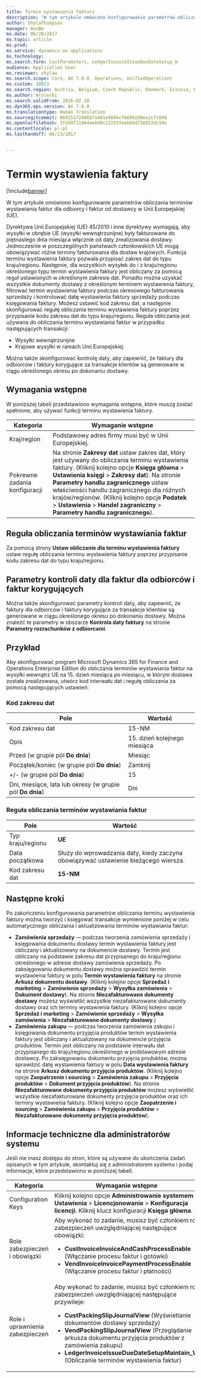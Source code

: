 ```yaml
---
title: Termin wystawienia faktury
description: "W tym artykule omówiono konfigurowanie parametrów obliczania terminów wystawiania faktur dla odbiorcy i faktur od dostawcy w Unii Europejskiej (UE)."
author: ShylaThompson
manager: AnnBe
ms.date: 06/20/2017
ms.topic: article
ms.prod: 
ms.service: dynamics-ax-applications
ms.technology: 
ms.search.form: CustParameters, LedgerInvoiceIssueDueDateSetup_W
audience: Application User
ms.reviewer: shylaw
ms.search.scope: Core, AX 7.0.0, Operations, UnifiedOperations
ms.custom: 10923
ms.search.region: Austria, Belgium, Czech Republic, Denmark, Estonia, Finland, France, Germany, Hungary, Iceland, Italy, Latvia, Lithuania, Netherlands, Poland, Spain, Sweden, United Kingdom
ms.author: mrolecki
ms.search.validFrom: 2016-02-28
ms.dyn365.ops.version: AX 7.0.0
ms.translationtype: Human Translation
ms.sourcegitcommit: 869151f2486b7a481e4694cfb6992d0ee2cfc008
ms.openlocfilehash: 3fdd9f21964ae6d0c12225feebb6d73e852dc50e
ms.contentlocale: pl-pl
ms.lasthandoff: 06/13/2017


---
```


# <a name="invoice-issue-deadline"></a>Termin wystawienia faktury

[!include[banner](../includes/banner.md)]


W tym artykule omówiono konfigurowanie parametrów obliczania terminów wystawiania faktur dla odbiorcy i faktur od dostawcy w Unii Europejskiej (UE).

Dyrektywa Unii Europejskiej (UE) 45/2010 i inne dyrektywy wymagają, aby wysyłki w obrębie UE (wysyłki wewnątrzunijne) były fakturowane do piętnastego dnia miesiąca włącznie od daty zrealizowania dostawy. Jednocześnie w poszczególnych państwach członkowskich UE mogą obowiązywać różne terminy fakturowania dla dostaw krajowych. Funkcja terminu wystawienia faktury pozwala przypisać zakres dat do typu kraju/regionu. Następnie, dla wszystkich wysyłek do i z kraju/regionu określonego typu termin wystawienia faktury jest obliczany za pomocą reguł ustawionych w określonym zakresie dat. Ponadto można uzyskać wszystkie dokumenty dostawy z określonym terminem wystawienia faktury, filtrować termin wystawienia faktury podczas okresowego fakturowania sprzedaży i kontrolować datę wystawienia faktury sprzedaży podczas księgowania faktury. Możesz ustawić kod zakresu dat, a następnie skonfigurować regułę obliczania terminu wystawienia faktury poprzez przypisanie kodu zakresu dat do typu kraju/regionu. Reguła obliczania jest używana do obliczania terminu wystawiania faktur w przypadku następujących transakcji:

-   Wysyłki wewnątrzunijne
-   Krajowe wysyłki w ramach Unii Europejskiej

Można także skonfigurować kontrolę daty, aby zapewnić, że faktury dla odbiorców i faktury korygujące za transakcje klientów są generowane w ciągu określonego okresu po dokonaniu dostawy.

## <a name="prerequisites"></a>Wymagania wstępne
W poniższej tabeli przedstawiono wymagania wstępne, które muszą zostać spełnione, aby używać funkcji terminu wystawienia faktury.

| Kategoria            | Wymaganie wstępne                                                                                                                                                                                                                                                                                                                                                                             |
|---------------------|------------------------------------------------------------------------------------------------------------------------------------------------------------------------------------------------------------------------------------------------------------------------------------------------------------------------------------------------------------------------------------------|
| Kraj/region      | Podstawowy adres firmy musi być w Unii Europejskiej.                                                                                                                                                                                                                                                                                                                    |
| Pokrewne zadania konfiguracji | Na stronie **Zakresy dat** ustaw zakres dat, który jest używany do obliczania terminu wystawienia faktury. (Kliknij kolejno opcje **Księga główna** &gt; **Ustawienia księgi** &gt; **Zakresy dat**). Na stronie **Parametry handlu zagranicznego** ustaw właściwości handlu zagranicznego dla różnych krajów/regionów. (Kliknij kolejno opcje **Podatek** &gt; **Ustawienia** &gt; **Handel zagraniczny** &gt; **Parametry handlu zagranicznego**). |

## <a name="invoice-issue-due-date-calculation-rule"></a>Reguła obliczania terminów wystawiania faktur
Za pomocą strony **Ustaw obliczanie dla terminu wystawienia faktury** ustaw regułę obliczania terminu wystawienia faktury poprzez przypisanie kodu zakresu dat do typu kraju/regionu.

## <a name="date-control-parameters-for-customer-invoices-and-credit-notes"></a>Parametry kontroli daty dla faktur dla odbiorców i faktur korygujących
Można także skonfigurować parametry kontroli daty, aby zapewnić, że faktury dla odbiorców i faktury korygujące za transakcje klientów są generowane w ciągu określonego okresu po dokonaniu dostawy. Można znaleźć te parametry w obszarze **Kontrola daty faktury** na stronie **Parametry rozrachunków z odbiorcami**.

## <a name="example"></a>Przykład
Aby skonfigurować program Microsoft Dynamics 365 for Finance and Operations Enterprise Edition do obliczania terminów wystawiania faktur na wysyłki wewnątrz UE na 15. dzień miesiąca po miesiącu, w którym dostawa została zrealizowana, utwórz kod interwału dat i regułę obliczania za pomocą następujących ustawień:

### <a name="date-interval-code"></a>Kod zakresu dat

| Pole                                                           | Wartość                           |
|-----------------------------------------------------------------|---------------------------------|
| Kod zakresu dat                                              | 15-NM                           |
| Opis                                                     | 15. dzień kolejnego miesiąca |
| Przed (w grupie pól **Do dnia**)                         | Miesiąc                           |
| Początek/koniec (w grupie pól **Do dnia**)                      | Zamknij                             |
| +/- (w grupie pól **Do dnia**)                            | 15                              |
| Dni, miesiące, lata lub okresy (w grupie pól **Do dnia**) | Dni                            |

### <a name="invoice-issue-due-date-calculation-rule"></a>Reguła obliczania terminów wystawiania faktur

| Pole               | Wartość                                                     |
|---------------------|-----------------------------------------------------------|
| Typ kraju/regionu | **UE**                                                    |
| Data początkowa          | Służy do wprowadzania daty, kiedy zaczyna obowiązywać ustawienie bieżącego wiersza. |
| Kod zakresu dat  | **15-NM**                                                 |

## <a name="next-steps"></a>Następne kroki
Po zakończeniu konfigurowania parametrów obliczania terminu wystawienia faktury można tworzyć i księgować transakcje wymienione poniżej w celu automatycznego obliczania i aktualizowania terminów wystawiania faktur:

-   **Zamówienia sprzedaży** — podczas tworzenia zamówienia sprzedaży i księgowania dokumentu dostawy termin wystawienia faktury jest obliczany i aktualizowany na dokumencie dostawy. Termin jest obliczany na podstawie zakresu dat przypisanego do kraju/regionu określonego w adresie dostawy zamówienia sprzedaży. Po zaksięgowaniu dokumentu dostawy można sprawdzić termin wystawienia faktury w polu **Termin wystawienia faktury** na stronie **Arkusz dokumentu dostawy**. (Kliknij kolejno opcje **Sprzedaż i marketing** &gt; **Zamówienie sprzedaży** &gt; **Wysyłka zamówienia** &gt; **Dokument dostawy**). Na stronie **Niezafakturowane dokumenty dostawy** możesz wyświetlić wszystkie niezafakturowane dokumenty dostawy oraz ich terminy wystawienia faktury. (Kliknij kolejno opcje **Sprzedaż i marketing** &gt; **Zamówienie sprzedaży** &gt; **Wysyłka zamówienia** &gt; **Niezafakturowane dokumenty dostawy**.)
-   **Zamówienia zakupu** — podczas tworzenia zamówienia zakupu i księgowania dokumentu przyjęcia produktów termin wystawienia faktury jest obliczany i aktualizowany na dokumencie przyjęcia produktów. Termin jest obliczany na podstawie interwału dat przypisanego do kraju/regionu określonego w podstawowym adresie dostawcy. Po zaksięgowaniu dokumentu przyjęcia produktów, można sprawdzić datę wystawienia faktury w polu **Data wystawienia faktury** na stronie **Arkusz dokumentu przyjęcia produktów**. (Kliknij kolejno opcje **Zaopatrzenie i sourcing** &gt; **Zamówienia zakupu** &gt; **Przyjęcia produktów** &gt; **Dokument przyjęcia produktów**). Na stronie **Niezafakturowane dokumenty przyjęcia produktów** możesz wyświetlić wszystkie niezafakturowane dokumenty przyjęcia produktów oraz ich terminy wystawienia faktury. (Kliknij kolejno opcje **Zaopatrzenie i sourcing** &gt; **Zamówienia zakupu** &gt; **Przyjęcia produktów** &gt; **Niezafakturowane dokumenty przyjęcia produktów**).

## <a name="technical-information-for-system-administrators"></a>Informacje techniczne dla administratorów systemu
Jeśli nie masz dostępu do stron, które są używane do ukończenia zadań opisanych w tym artykule, skontaktuj się z administratorem systemu i podaj informacje, które przedstawiono w poniższej tabeli.

<table>
<colgroup>
<col width="50%" />
<col width="50%" />
</colgroup>
<thead>
<tr class="header">
<th>Kategoria</th>
<th>Wymaganie wstępne</th>
</tr>
</thead>
<tbody>
<tr class="odd">
<td>Configuration Keys</td>
<td>Kliknij kolejno opcje <strong>Administrowanie systemem</strong> &gt; <strong>Ustawienia</strong> &gt; <strong>Licencjonowanie</strong> &gt; <strong>Konfiguracja licencji</strong>. Kliknij klucz konfiguracji <strong>Księga główna</strong>.</td>
</tr>
<tr class="even">
<td>Role zabezpieczeń i obowiązki</td>
<td>Aby wykonać to zadanie, musisz być członkiem roli zabezpieczeń uwzględniającej następujące obowiązki:
<ul>
<li><strong>CustInvoiceInvoiceAndCashProcessEnable</strong> (Włączanie procesu faktur i gotówki)</li>
<li><strong>VendInvoiceInvoicePaymentProcessEnable</strong> (Włączanie procesu faktur i płatności)</li>
</ul></td>
</tr>
<tr class="odd">
<td>Role i uprawnienia zabezpieczeń</td>
<td>Aby wykonać to zadanie, musisz być członkiem roli zabezpieczeń uwzględniającej następujące przywileje:
<ul>
<li><strong>CustPackingSlipJournalView</strong> (Wyświetlanie dokumentów dostawy sprzedaży)</li>
<li><strong>VendPackingSlipJournalView</strong> (Przeglądanie arkusza dokumentu przyjęcia produktów z zamówienia zakupu)</li>
<li><strong>LedgerInvoiceIssueDueDateSetupMaintain_W</strong> (Obliczanie terminów wystawienia faktur)</li>
</ul></td>
</tr>
</tbody>
</table>






